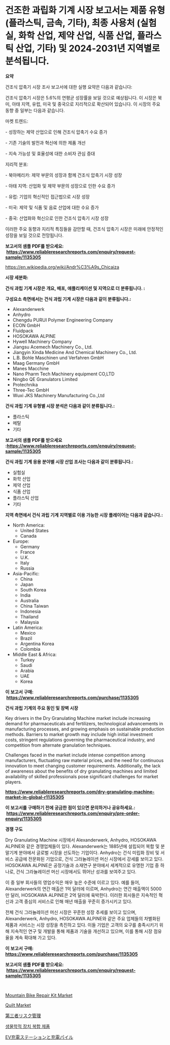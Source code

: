 <p><h1>건조한 과립화 기계 시장 보고서는 제품 유형 (플라스틱, 금속, 기타), 최종 사용처 (실험실, 화학 산업, 제약 산업, 식품 산업, 플라스틱 산업, 기타) 및 2024-2031년 지역별로 분석됩니다.</h1></p><p><strong>요약</strong></p>
<p><p>건조식 압축기 시장 조사 보고서에 대한 실행 요약은 다음과 같습니다:</p><p>건조식 압축기 시장은 5.6%의 연평균 성장률을 보일 것으로 예상됩니다. 이 시장은 북미, 아태 지역, 유럽, 미국 및 중국으로 지리적으로 확산되어 있습니다. 이 시장의 주요 동향 중 일부는 다음과 같습니다.</p><p>마켓 트렌드:</p><p>- 성장하는 제약 산업으로 인해 건조식 압축기 수요 증가</p><p>- 기존 기술의 발전과 혁신에 의한 제품 개선</p><p>- 지속 가능성 및 효율성에 대한 소비자 관심 증대</p><p>지리적 분포:</p><p>- 북아메리카: 제약 부문의 성장과 함께 건조식 압축기 시장 성장</p><p>- 아태 지역: 산업화 및 제약 부문의 성장으로 인한 수요 증가</p><p>- 유럽: 기업의 혁신적인 접근법으로 시장 성장</p><p>- 미국: 제약 및 식품 및 음료 산업에 대한 수요 증가</p><p>- 중국: 산업화와 혁신으로 인한 건조식 압축기 시장 성장</p><p>이러한 주요 동향과 지리적 특징들을 감안할 때, 건조식 압축기 시장은 미래에 안정적인 성장을 보일 것으로 전망됩니다.</p></p>
<p><strong>보고서의 샘플 PDF를 받으세요: &nbsp;<a href="https://www.reliableresearchreports.com/enquiry/request-sample/1135305">https://www.reliableresearchreports.com/enquiry/request-sample/1135305</a></strong></p>
<p><a href="https://en.wikipedia.org/wiki/Andr%C3%A9s_Chicaiza">https://en.wikipedia.org/wiki/Andr%C3%A9s_Chicaiza</a></p>
<p><strong>시장 세분화:</strong></p>
<p><strong> 건식 과립 기계 시장은 개요, 배포, 애플리케이션 및 지역으로 더 분류됩니다. :</strong></p>
<p><strong>구성요소 측면에서는 건식 과립 기계 시장은 다음과 같이 분류됩니다.:</strong></p>
<p><ul><li>Alexanderwerk</li><li>Anhydro</li><li>Chengdu PURUI Polymer Engineering Company</li><li>ECON GmbH</li><li>Fluidpack</li><li>HOSOKAWA ALPINE</li><li>Hywell Machinery Company</li><li>Jiangsu Acemech Machinery Co., Ltd.</li><li>Jiangyin Xinda Medicine And Chemical Machinery Co., Ltd.</li><li>L.B. Bohle Maschinen und Verfahren GmbH</li><li>Maag Germany GmbH</li><li>Manes Macchine</li><li>Nano Pharm Tech Machinery equipment CO,LTD</li><li>Ningbo QE Granulators Limited</li><li>Protechnika</li><li>Three-Tec GmbH</li><li>Wuxi JKS Machinery Manufacturing Co.,Ltd</li></ul></p>
<p><strong> 건식 과립 기계 유형별 시장 분석은 다음과 같이 분류됩니다.:</strong></p>
<p><ul><li>플라스틱</li><li>메탈</li><li>기타</li></ul></p>
<p><strong>보고서의 샘플 PDF를 받으세요 :<a href="https://www.reliableresearchreports.com/enquiry/request-sample/1135305">https://www.reliableresearchreports.com/enquiry/request-sample/1135305</a></strong></p>
<p><strong> 건식 과립 기계 응용 분야별 시장 산업 조사는 다음과 같이 분류됩니다.:</strong></p>
<p><ul><li>실험실</li><li>화학 산업</li><li>제약 산업</li><li>식품 산업</li><li>플라스틱 산업</li><li>기타</li></ul></p>
<p><strong>지역 측면에서 건식 과립 기계 지역별로 이용 가능한 시장 플레이어는 다음과 같습니다.:</strong></p>
<p><ul>
    <li>
        North America:
        <ul>
            <li>United States</li>
            <li>Canada</li>
        </ul>
    </li>
    <li>
        Europe:
        <ul>
            <li>Germany</li>
            <li>France</li>
            <li>U.K.</li>
            <li>Italy</li>
            <li>Russia</li>
        </ul>
    </li>
    <li>
        Asia-Pacific:
        <ul>
            <li>China</li>
            <li>Japan</li>
            <li>South Korea</li>
            <li>India</li>
            <li>Australia</li>
            <li>China Taiwan</li>
            <li>Indonesia</li>
            <li>Thailand</li>
            <li>Malaysia</li>
        </ul>
    </li>
    <li>
        Latin America:
        <ul>
            <li>Mexico</li>
            <li>Brazil</li>
            <li>Argentina Korea</li>
            <li>Colombia</li>
        </ul>
    </li>
    <li>
        Middle East & Africa:
        <ul>
            <li>Turkey</li>
            <li>Saudi</li>
            <li>Arabia</li>
            <li>UAE</li>
            <li>Korea</li>
        </ul>
    </li>
    </ul></p>
<p><strong>이 보고서 구매: &nbsp;<a href="https://www.reliableresearchreports.com/purchase/1135305">https://www.reliableresearchreports.com/purchase/1135305</a></strong></p>
<p><strong>건식 과립 기계의 주요 동인 및 장벽 시장</strong></p>
<p><p>Key drivers in the Dry Granulating Machine market include increasing demand for pharmaceuticals and fertilizers, technological advancements in manufacturing processes, and growing emphasis on sustainable production methods. Barriers to market growth may include high initial investment costs, stringent regulations governing the pharmaceutical industry, and competition from alternate granulation techniques.</p><p>Challenges faced in the market include intense competition among manufacturers, fluctuating raw material prices, and the need for continuous innovation to meet changing customer requirements. Additionally, the lack of awareness about the benefits of dry granulating machines and limited availability of skilled professionals pose significant challenges for market players.</p></p>
<p><strong><a href="https://www.reliableresearchreports.com/dry-granulating-machine-market-in-global-r1135305">https://www.reliableresearchreports.com/dry-granulating-machine-market-in-global-r1135305</a></strong></p>
<p><strong>이 보고서를 구매하기 전에 궁금한 점이 있으면 문의하거나 공유하세요.: &nbsp;<a href="https://www.reliableresearchreports.com/enquiry/pre-order-enquiry/1135305">https://www.reliableresearchreports.com/enquiry/pre-order-enquiry/1135305</a></strong></p>
<p><strong>경쟁 구도</strong></p>
<p><p>Dry Granulating Machine 시장에서 Alexanderwerk, Anhydro, HOSOKAWA ALPINE와 같은 경쟁업체들이 있다. Alexanderwerk는 1885년에 설립되어 복합 및 분말기계 분야에서 글로벌 시장을 선도하는 기업이다. Anhydro는 건식 미립화 장비 및 서비스 공급에 전문화된 기업으로, 건식 그라뉼레이션 머신 시장에서 강세를 보이고 있다. HOSOKAWA ALPINE은 공정기술과 소재연구 분야에서 세계적으로 유명한 기업 중 하나로, 건식 그라뉼레이션 머신 시장에서도 뛰어난 성과를 보여주고 있다.</p><p>이 중 일부 회사들의 영업수익은 매우 높은 수준에 이르고 있다. 예를 들어, Alexanderwerk의 연간 매출은 1억 달러에 이르며, Anhydro는 연간 매출액이 5000만 달러, HOSOKAWA ALPINE은 2억 달러에 육박한다. 이러한 회사들은 지속적인 혁신과 고객 중심의 서비스로 인해 매년 매출을 꾸준히 증가시키고 있다.</p><p>전체 건식 그라뉼레이션 머신 시장은 꾸준한 성장 추세를 보이고 있으며, Alexanderwerk, Anhydro, HOSOKAWA ALPINE와 같은 주요 업체들의 차별화된 제품과 서비스는 시장 성장을 촉진하고 있다. 이들 기업은 고객의 요구를 충족시키기 위해 지속적인 연구 및 개발을 통해 제품과 기술을 개선하고 있으며, 이를 통해 시장 점유율을 계속 확대해 가고 있다.</p></p>
<p><strong>이 보고서 구매: &nbsp; <a href="https://www.reliableresearchreports.com/purchase/1135305">https://www.reliableresearchreports.com/purchase/1135305</a></strong></p>
<p><strong>보고서의 샘플 PDF를 받으세요: &nbsp;<a href="https://www.reliableresearchreports.com/enquiry/request-sample/1135305">https://www.reliableresearchreports.com/enquiry/request-sample/1135305</a></strong><strong></strong></p>
<p>&nbsp;</p>
<p><p><a href="https://github.com/ockatxef85/Market-Research-Report-List-1/blob/main/mountain-bike-repair-kit-market.md">Mountain Bike Repair Kit Market</a></p><p><a href="https://github.com/msbsaifansami/Market-Research-Report-List-1/blob/main/quilt-market.md">Quilt Market</a></p><p><a href="https://github.com/schmahlson/Market-Research-Report-List-2/blob/main/8338559145673.md">第三者リスク管理</a></p><p><a href="https://github.com/KellyLyncyh543964/Market-Research-Report-List-2/blob/main/5502667154210.md">생물학적 장치 복합 제품</a></p><p><a href="https://github.com/roulaayoub-saad/Market-Research-Report-List-1/blob/main/8660694145672.md">EV充電ステーションと充電パイル</a></p></p>